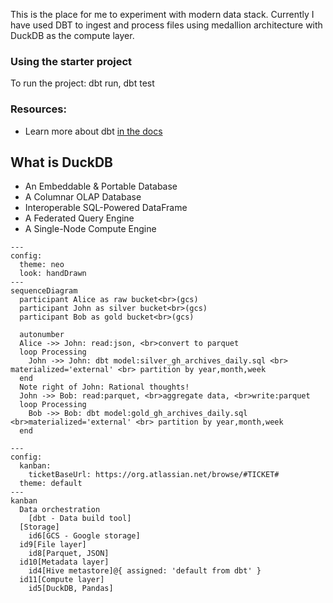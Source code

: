 This is the place for me to experiment with modern data stack. 
Currently I have used DBT to ingest and process files using medallion architecture with DuckDB as the compute layer.

### Using the starter project
To run the project: dbt run, dbt test

### Resources:
- Learn more about dbt [in the docs](https://docs.getdbt.com/docs/introduction)

## What is DuckDB
- An Embeddable & Portable Database
- A Columnar OLAP Database
- Interoperable SQL-Powered DataFrame
- A Federated Query Engine
- A Single-Node Compute Engine

```mermaid
---
config:
  theme: neo
  look: handDrawn
---
sequenceDiagram
  participant Alice as raw bucket<br>(gcs)
  participant John as silver bucket<br>(gcs)
  participant Bob as gold bucket<br>(gcs)

  autonumber
  Alice ->> John: read:json, <br>convert to parquet
  loop Processing
    John ->> John: dbt model:silver_gh_archives_daily.sql <br> materialized='external' <br> partition by year,month,week
  end
  Note right of John: Rational thoughts!
  John ->> Bob: read:parquet, <br>aggregate data, <br>write:parquet
  loop Processing
    Bob ->> Bob: dbt model:gold_gh_archives_daily.sql <br>materialized='external' <br> partition by year,month,week
  end  
```

```mermaid
---
config:
  kanban:
    ticketBaseUrl: https://org.atlassian.net/browse/#TICKET#
  theme: default
---
kanban
  Data orchestration
    [dbt - Data build tool]
  [Storage]
    id6[GCS - Google storage]
  id9[File layer]
    id8[Parquet, JSON]
  id10[Metadata layer]
    id4[Hive metastore]@{ assigned: 'default from dbt' }
  id11[Compute layer]
    id5[DuckDB, Pandas]
```
